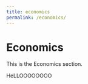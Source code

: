 ```yaml
---
title: economics
permalink: /economics/
---
```



# Economics

This is the Economics section.

HeLLOOOOOOOO
